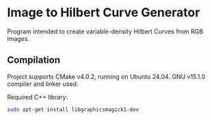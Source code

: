 # Image to Hilbert Curve Generator

Program intended to create variable-density Hilbert Curves from RGB images.

## Compilation

Project supports CMake v4.0.2, running on Ubuntu 24.04. GNU v15.1.0 compiler and linker used.

Required C++ library:

```bash
sudo apt-get install libgraphicsmagick1-dev
```
